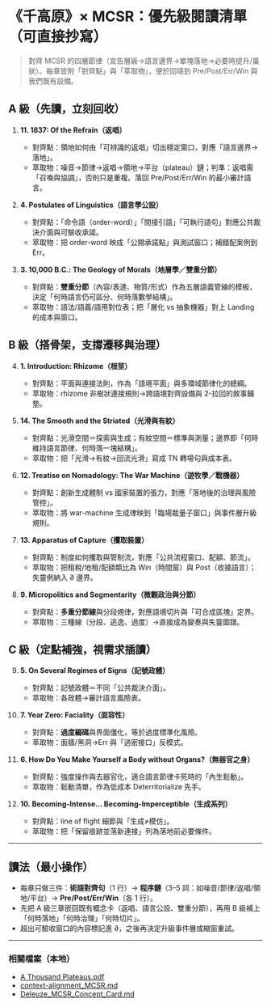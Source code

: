 # 《千高原》× MCSR：優先級閱讀清單（可直接抄寫）

> 對齊 MCSR 的四層節律（宣告層級→語言邊界→單塊落地→必要時提升/巢狀）。每章皆附「對齊點」與「萃取物」，便於回填到 Pre/Post/Err/Win 與我們既有設備。

## A 級（先讀，立刻回收）
1. **11. 1837: Of the Refrain（返唱）**  
   - 對齊點：領地如何由「可辨識的返唱」切出穩定窗口，對應「語言邊界→落地」。  
   - 萃取物：噪音→節律→返唱→領地→平台（plateau）鏈；判準：返唱需「召喚與協調」，否則只是重複。落回 Pre/Post/Err/Win 的最小審計語言。

2. **4. Postulates of Linguistics（語言學公設）**  
   - 對齊點：「命令語（order-word）」「間接引語」「可執行語句」對應公共裁決介面與可驗收承諾。  
   - 萃取物：把 order-word 映成「公開承諾點」與測試窗口；補錯配案例到 Err。

3. **3. 10,000 B.C.: The Geology of Morals（地層學／雙重分節）**  
   - 對齊點：**雙重分節**（內容/表達、物質/形式）作為五層語義管線的模板，決定「何時語言仍可區分、何時落數學結構」。  
   - 萃取物：語法/語義/語用對位表；把「層化 vs 抽象機器」對上 Landing 的成本與窗口。

## B 級（搭骨架，支撐遷移與治理）
4. **1. Introduction: Rhizome（根莖）**  
   - 對齊點：平面與連接法則，作為「語境平面」與多環域節律化的總綱。  
   - 萃取物：rhizome 非樹狀連接規則→跨語境對齊設備與 2-拉回的敘事鋪墊。

5. **14. The Smooth and the Striated（光滑與有紋）**  
   - 對齊點：光滑空間＝探索與生成；有紋空間＝標準與測量；邊界即「何時維持語言節律、何時落一塊結構」。  
   - 萃取物：把「光滑→有紋→回流光滑」寫成 TN 轉場句與成本表。

6. **12. Treatise on Nomadology: The War Machine（遊牧學／戰機器）**  
   - 對齊點：創新生成體制 vs 國家裝置的張力，對應「落地後的治理與風險管控」。  
   - 萃取物：將 war-machine 生成律映到「臨場裁量子窗口」與事件層升級規則。

7. **13. Apparatus of Capture（攫取裝置）**  
   - 對齊點：制度如何攫取與管制流，對應「公共流程窗口、配額、節流」。  
   - 萃取物：把租稅/地租/配額類比為 Win（時間窗）與 Post（收據語言）；失靈例納入 ∂ 邊界。

8. **9. Micropolitics and Segmentarity（微觀政治與分節）**  
   - 對齊點：**多重分節線**與分段規律，對應語境切片與「可合成區塊」定界。  
   - 萃取物：三種線（分段、逃逸、過度）→直接成為變奏與失靈圖譜。

## C 級（定點補強，視需求插讀）
9. **5. On Several Regimes of Signs（記號政體）**  
   - 對齊點：記號政體＝不同「公共裁決介面」。  
   - 萃取物：各政體→審計語言風險表。

10. **7. Year Zero: Faciality（面容性）**  
    - 對齊點：**過度編碼**與界面僵化，等於過度標準化風險。  
    - 萃取物：面牆/黑洞→Err 與「過密接口」反模式。

11. **6. How Do You Make Yourself a Body without Organs?（無器官之身）**  
    - 對齊點：強度操作與去器官化，適合語言節律卡死時的「內生鬆動」。  
    - 萃取物：鬆動清單，作為低成本 Deterritorialize 先手。

12. **10. Becoming-Intense… Becoming-Imperceptible（生成系列）**  
    - 對齊點：line of flight 細節與「生成≠模仿」。  
    - 萃取物：把「保留痕跡並落新連接」列為落地前必要條件。

---

## 讀法（最小操作）
- 每章只做三件：**術語對齊句**（1 行）→ **程序鏈**（3–5 詞：如噪音/節律/返唱/領地/平台）→ **Pre/Post/Err/Win**（各 1 行）。  
- 先把 A 級三章嵌回既有概念卡（返唱、語言公設、雙重分節），再用 B 級補上「何時落地」「何時治理」「何時切片」。  
- 超出可驗收窗口的內容標記進 ∂，之後再決定升級事件層或縮窗重試。

---

### 相關檔案（本地）
- [A Thousand Plateaus.pdf](sandbox:/mnt/data/A%20Thousand%20Plateaus.pdf)  
- [context-alignment_MCSR.md](sandbox:/mnt/data/context-alignment_MCSR.md)  
- [Deleuze_MCSR_Concept_Card.md](sandbox:/mnt/data/Deleuze_MCSR_Concept_Card.md)
